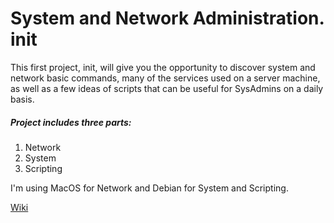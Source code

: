 # System and Network Administration. init
This first project, init, will give you the opportunity to discover system and network
basic commands, many of the services used on a server machine, as well as a few ideas of
scripts that can be useful for SysAdmins on a daily basis.

##### Project includes three parts:
1. Network
2. System
3. Scripting

I'm using MacOS for Network and Debian for System and Scripting.

[Wiki](https://github.com/kdm1t/init/wiki/)
